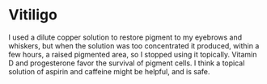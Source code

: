 # Vitiligo

I used a dilute copper solution to restore pigment to my eyebrows and whiskers, but when the solution was too concentrated it produced, within a few hours, a raised pigmented area, so I stopped using it topically. Vitamin D and progesterone favor the survival of pigment cells. I think a topical solution of aspirin and caffeine might be helpful, and is safe.
